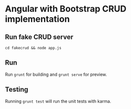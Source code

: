 # Angular with Bootstrap CRUD implementation

## Run fake CRUD server
```
cd fakecrud && node app.js
```

## Run

Run `grunt` for building and `grunt serve` for preview.

## Testing

Running `grunt test` will run the unit tests with karma.
